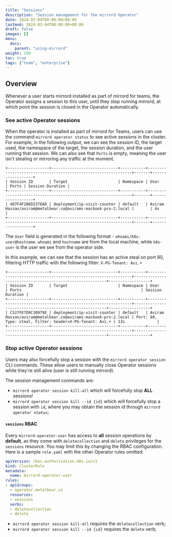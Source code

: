 ```yaml
---
title: "Sessions"
description: "Session management for the mirrord Operator"
date: 2024-03-04T00:00:00+00:00
lastmod: 2024-03-04T00:00:00+00:00
draft: false
images: []
menu:
  docs:
    parent: "using-mirrord"
weight: 150
toc: true
tags: ["team", "enterprise"]
---
```


## Overview

Whenever a user starts mirrord installed as part of mirrord for teams, the Operator assigns a
session to this user, until they stop running mirrord, at which point the session is closed
in the Operator automatically.

### See active Operator sessions

When the operator is installed as part of mirrord for Teams, users can use the command 
`mirrord operator status` to see active sessions in the cluster.
For example, in the following output, we can see the session ID, the target used, 
the namespace of the target, the session duration, and the user running that session. 
We can also see that `Ports` is empty, meaning the user isn't stealing or mirroring any 
traffic at the moment.

```
+------------------+-----------------------------+-----------+---------------------------------------------------------------+-------+------------------+
| Session ID       | Target                      | Namespace | User                                                          | Ports | Session Duration |
+------------------+-----------------------------+-----------+---------------------------------------------------------------+-------+------------------+
| 487F4F2B6D2376AD | deployment/ip-visit-counter | default   | Aviram Hassan/aviram@metalbear.co@avirams-macbook-pro-2.local |       | 4s               |
+------------------+-----------------------------+-----------+---------------------------------------------------------------+-------+------------------+
```

The `User` field is generated in the following format - `whoami/k8s-user@hostname`. 
`whoami` and `hostname` are from the local machine, while `k8s-user` is the user we see 
from the operator side.


In this example, we can see that the session has an active steal on port 80, 
filtering HTTP traffic with the following filter: `X-PG-Tenant: Avi.+`

```
+------------------+-----------------------------+-----------+---------------------------------------------------------------+----------------------------------------------------------+------------------+
| Session ID       | Target                      | Namespace | User                                                          | Ports                                                    | Session Duration |
+------------------+-----------------------------+-----------+---------------------------------------------------------------+----------------------------------------------------------+------------------+
| C527FE7D9C30979E | deployment/ip-visit-counter | default   | Aviram Hassan/aviram@metalbear.co@avirams-macbook-pro-2.local | Port: 80, Type: steal, Filter: header=X-PG-Tenant: Avi.+ | 13s              |
+------------------+-----------------------------+-----------+---------------------------------------------------------------+----------------------------------------------------------+------------------+
```

### Stop active Operator sessions

Users may also forcefully stop a session with the `mirrord operator session` CLI commands.
These allow users to manually close Operator sessions while they're still alive  (user is
still running mirrord).

The session management commands are:

- `mirrord operator session kill-all` which will forcefully stop **ALL** sessions!
- `mirrord operator session kill --id {id}` which will forcefully stop a session with `id`,
  where you may obtain the session id through `mirrord operator status`;

#### `sessions` RBAC

Every `mirrord-operator-user` has access to **all** session operations by **default**, as they come
with `deletecollection` and `delete` privileges for the `sessions` resource. You may limit
this by changing the RBAC configuration. Here is a sample `role.yaml` with the other Operator
rules omitted:

```yaml
apiVersion: rbac.authorization.k8s.io/v1
kind: ClusterRole
metadata:
  name: mirrord-operator-user
rules:
- apiGroups:
  - operator.metalbear.co
  resources:
  - sessions
  verbs:
  - deletecollection
  - delete
```

- `mirrord operator session kill-all` requires the `deletecollection` verb;
- `mirrord operator session kill --id {id}` requires the `delete` verb;
